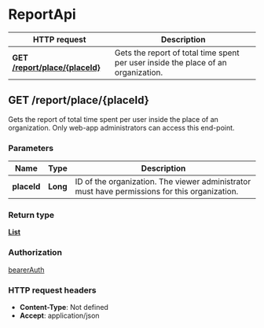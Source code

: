 # ReportApi

HTTP request | Description
------------- | -------------
**GET** [**/report/place/{placeId}**](ReportApi.md#getTimePerUserReport) | Gets the report of total time spent per user inside the place of an organization.


<a name="getTimePerUserReport"></a>
## **GET** /report/place/{placeId}

Gets the report of total time spent per user inside the place of an organization. Only web-app administrators can access this end-point.

### Parameters

Name | Type | Description 
------------- | ------------- | -------------
 **placeId** | **Long**| ID of the organization. The viewer administrator must have permissions for this organization.

### Return type

[**List**](/restapi/model/TimePerUserReport.md)

### Authorization

[bearerAuth](../panoramica.md#bearerAuth)

### HTTP request headers

- **Content-Type**: Not defined
- **Accept**: application/json

